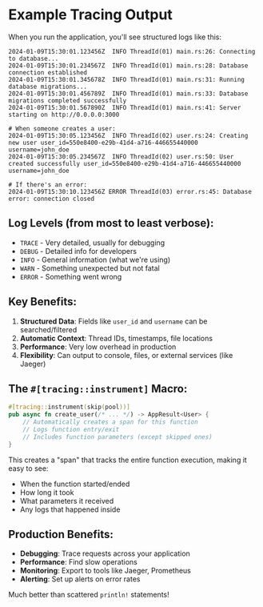 # Example Tracing Output

When you run the application, you'll see structured logs like this:

```
2024-01-09T15:30:01.123456Z  INFO ThreadId(01) main.rs:26: Connecting to database...
2024-01-09T15:30:01.234567Z  INFO ThreadId(01) main.rs:28: Database connection established
2024-01-09T15:30:01.345678Z  INFO ThreadId(01) main.rs:31: Running database migrations...
2024-01-09T15:30:01.456789Z  INFO ThreadId(01) main.rs:33: Database migrations completed successfully
2024-01-09T15:30:01.567890Z  INFO ThreadId(01) main.rs:41: Server starting on http://0.0.0.0:3000

# When someone creates a user:
2024-01-09T15:30:05.123456Z  INFO ThreadId(02) user.rs:24: Creating new user user_id=550e8400-e29b-41d4-a716-446655440000 username=john_doe
2024-01-09T15:30:05.234567Z  INFO ThreadId(02) user.rs:50: User created successfully user_id=550e8400-e29b-41d4-a716-446655440000 username=john_doe

# If there's an error:
2024-01-09T15:30:10.123456Z ERROR ThreadId(03) error.rs:45: Database error: connection closed
```

## Log Levels (from most to least verbose):

- `TRACE` - Very detailed, usually for debugging
- `DEBUG` - Detailed info for developers
- `INFO` - General information (what we're using)
- `WARN` - Something unexpected but not fatal
- `ERROR` - Something went wrong

## Key Benefits:

1. **Structured Data**: Fields like `user_id` and `username` can be searched/filtered
2. **Automatic Context**: Thread IDs, timestamps, file locations
3. **Performance**: Very low overhead in production
4. **Flexibility**: Can output to console, files, or external services (like Jaeger)

## The `#[tracing::instrument]` Macro:

```rust
#[tracing::instrument(skip(pool))]
pub async fn create_user(/* ... */) -> AppResult<User> {
    // Automatically creates a span for this function
    // Logs function entry/exit
    // Includes function parameters (except skipped ones)
}
```

This creates a "span" that tracks the entire function execution, making it easy to see:
- When the function started/ended
- How long it took
- What parameters it received
- Any logs that happened inside

## Production Benefits:

- **Debugging**: Trace requests across your application
- **Performance**: Find slow operations
- **Monitoring**: Export to tools like Jaeger, Prometheus
- **Alerting**: Set up alerts on error rates

Much better than scattered `println!` statements!